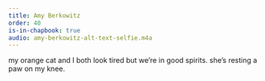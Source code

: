 ```yaml
---
title: Amy Berkowitz
order: 40
is-in-chapbook: true
audio: amy-berkowitz-alt-text-selfie.m4a
---
```

my orange cat and I both look tired but we’re in good spirits. she’s resting a paw on my knee.
